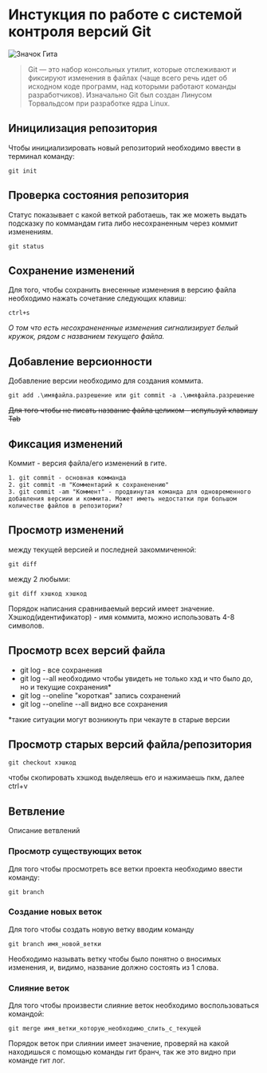 # **Инстукция по работе с системой контроля версий Git**
![Значок Гита](https://media.tproger.ru/uploads/2020/12/git_guide_for_beginners-cover-icon-original.png)
>Git — это набор консольных утилит, которые отслеживают и фиксируют изменения в файлах (чаще всего речь идет об исходном коде программ, над которыми работают команды разработчиков). Изначально Git был создан Линусом Торвальдсом при разработке ядра Linux.
## Иницилизация репозитория

Чтобы инициализировать новый репозиторий необходимо ввести в терминал команду:
    
    git init

## Проверка состояния репозитория
Статус показывает с какой веткой работаешь, так же можеть выдать подсказку по коммандам гита либо несохраненным через коммит изменениям.

    git status

## Сохранение изменений

Для того, чтобы сохранить внесенные изменения в версию файла необходимо нажать сочетание следующих клавиш:

    ctrl+s
*О том что есть несохранененные изменения сигнализирует белый кружок, рядом с названием текущего файла.*

## Добавление версионности
Добавление версии необходимо для создания коммита. 

    git add .\имяфайла.разрешение или git commit -a .\имяфайла.разрешение

~~Для того чтобы не писать название файла целиком - испульзуй клавишу Tab~~


## Фиксация изменений
Коммит - версия файла/его изменений в гите.

    1. git commit - основная комманда
    2. git commit -m "Комментарий к сохраненению"
    3. git commit -am "Коммент" - продвинутая команда для одновременного добавления версиии и коммита. Может иметь недостатки при большом количестве файлов в репозитории?

## Просмотр изменений 
между текущей версией и последней закоммиченной:

    git diff
между 2 любыми:

    git diff хэшкод хэшкод

Порядок написания сравниваемый версий имеет значение. Хэшкод(идентификатор) - имя коммита, можно использовать 4-8 символов. 
## Просмотр всех версий файла

* git log - все сохранения
* git log --all необходимо чтобы увидеть не только хэд и что было до, но и текущие сохранения*
* git log --oneline "короткая" запись сохранений
* git log --oneline --all видно все сохранения

*такие ситуации могут возникнуть при чекауте в старые версии

## Просмотр старых версий файла/репозитория

    git checkout хэшкод
чтобы скопировать хэшкод выделяешь его и нажимаешь пкм, далее ctrl+v

## Ветвление

Описание ветвлений

### Просмотр существующих веток

Для того чтобы просмотреть все ветки проекта необходимо ввести команду:
    
    git branch


### Создание новых веток

Для того чтобы создать новую ветку вводим команду

    git branch имя_новой_ветки 

Необходимо называть ветку чтобы было понятно о вносимых изменения, и, видимо, название должно состоять из 1 слова.

### Слияние веток

Для того чтобы произвести слияние веток необходимо воспользоваться командой:

    git merge имя_ветки_которую_необходимо_слить_с_текущей

Порядок веток при слиянии имеет значение, проверяй на какой находишься с помощью команды гит бранч, так же это видно при команде гит лог.
